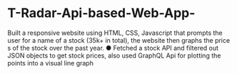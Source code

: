 # T-Radar-Api-based-Web-App-
Built a responsive website using HTML, CSS, Javascript that prompts the user for a name of a stock (35k+ in total), the website then graphs the price s of the stock over the past year. ● Fetched a stock API and filtered out JSON objects to get stock prices, also used GraphQL Api for plotting the points into a visual line graph
